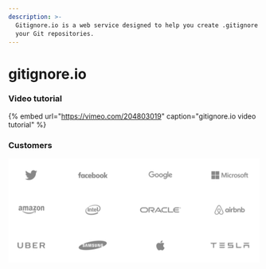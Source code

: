 ```yaml
---
description: >-
  Gitignore.io is a web service designed to help you create .gitignore files for
  your Git repositories.
---
```


# gitignore.io

### Video tutorial

{% embed url="https://vimeo.com/204803019" caption="gitignore.io video tutorial" %}

### Customers

![These companies use gitignore.io](.gitbook/assets/companies.svg)

